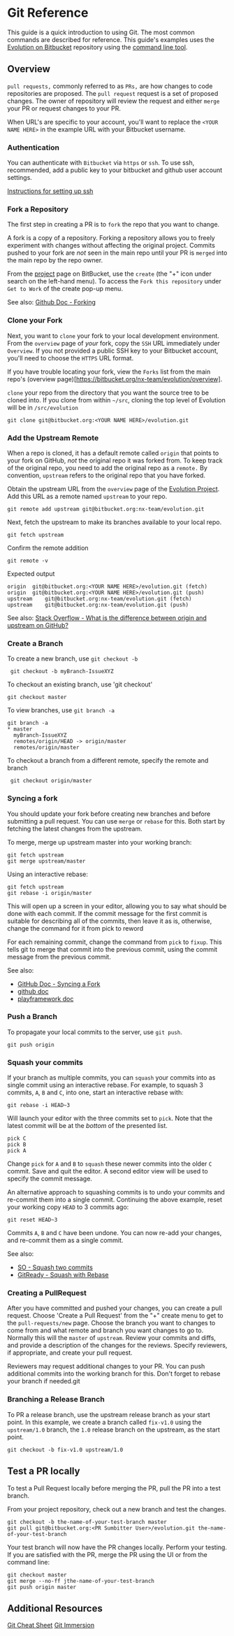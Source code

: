 # Git Reference

This guide is a quick introduction to using Git. The most common commands are
 described for reference. This guide's examples uses the [Evolution on Bitbucket](https://bitbucket.org/nx-team/evolution/src)
 repository using the [command line tool](https://help.github.com/articles/set-up-git/#setting-up-git). 

## Overview

`pull requests,` commonly referred to as `PRs,` are how changes to code repositories are proposed.
  The `pull request` request is a set of proposed changes. The owner of repository will review
  the request and either `merge` your PR or request changes to your PR.
  
When URL's are specific to your account, you'll want to replace the `<YOUR NAME HERE>` in the example URL 
 with your Bitbucket username.

### Authentication

You can authenticate with `Bitbucket` via `https` or `ssh`. To use ssh, recommended, add a public key
 to your bitbucket and github user account settings.
 
[Instructions for setting up ssh](/docs/setting-up-ssh.md)

 
### Fork a Repository 

The first step in creating a PR is to `fork` the repo that you want to change.

A fork is a copy of a repository. Forking a repository allows you to freely
 experiment with changes without affecting the original project. Commits pushed to your
 fork are _not_ seen in the main repo until your PR is `merged` into the main repo by the repo
 owner.

From the [project](https://bitbucket.org/nx-team/evolution/overview) page on BitBucket,
 use the `create` (the "+" icon under search on the left-hand menu).
 To access the `Fork this repository` under `Get to Work` of the create pop-up menu.

See also: [Github Doc - Forking](https://help.github.com/articles/fork-a-repo/)

### Clone your Fork

Next, you want to `clone` your fork to your local development environment.
 From the `overview` page of _your_ fork, copy the `SSH` URL immediately under `Overview`.
 If you not provided a public SSH key to your Bitbucket account, you'll need to choose
 the `HTTPS` URL format.

If you have trouble locating your fork, view the `Forks`
 list from the main repo's (overview page)[https://bitbucket.org/nx-team/evolution/overview].
 
`clone` your repo from the directory that you want the source tree to be cloned into. If you clone
  from within `~/src`, cloning the top level of Evolution will be in `/src/evolution`

``` 
git clone git@bitbucket.org:<YOUR NAME HERE>/evolution.git
```

### Add the Upstream Remote

When a repo is cloned, it has a default remote called `origin` that points to your
 fork on GitHub, _not_ the original repo it was forked from.
To keep track of the original repo, you need to add the original repo as a `remote.`
By convention, `upstream` refers to the original repo that you have forked.

Obtain the upstream URL from the `overview` page of the
 [Evolution Project](https://bitbucket.org/nx-team/evolution/overview).
 Add this URL as a remote named `upstream` to your repo.

```
git remote add upstream git@bitbucket.org:nx-team/evolution.git
```

Next, fetch the upstream to make its branches available to your local repo.
```
git fetch upstream
```

Confirm the remote addition
```
git remote -v
```

Expected output
````
origin	git@bitbucket.org:<YOUR NAME HERE>/evolution.git (fetch)
origin	git@bitbucket.org:<YOUR NAME HERE>/evolution.git (push)
upstream	git@bitbucket.org:nx-team/evolution.git (fetch)
upstream	git@bitbucket.org:nx-team/evolution.git (push)
````

See also:
 [Stack Overflow - What is the difference between origin and upstream on GitHub?](https://stackoverflow.com/questions/9257533/what-is-the-difference-between-origin-and-upstream-on-github#9257901)

### Create a Branch

To create a new branch, use `git checkout -b`
```
 git checkout -b myBranch-IssueXYZ
```

To checkout an existing branch, use 'git checkout'
```
git checkout master
```

To view branches, use `git branch -a`
``` 
git branch -a
* master
  myBranch-IssueXYZ
  remotes/origin/HEAD -> origin/master
  remotes/origin/master

```

To checkout a branch from a different remote, specify the remote and branch
```
 git checkout origin/master
```

### Syncing a fork

You should update your fork before creating new branches and before submitting a pull request.
 You can use `merge` or `rebase` for this. Both start by fetching the latest changes from the upstream.  

To merge, merge up upstream master into your working branch:

```
git fetch upstream
git merge upstream/master
```

Using an interactive rebase:

```
git fetch upstream
git rebase -i origin/master
```

This will open up a screen in your editor, allowing you to say what should be done with each commit.
 If the commit message for the first commit is suitable for describing all of the commits, then leave it as is,
 otherwise, change the command for it from pick to reword

For each remaining commit, change the command from `pick` to `fixup`. This tells git to merge that commit into the
 previous commit, using the commit message from the previous commit.

See also:
  * [GitHub Doc - Syncing a Fork](https://help.github.com/articles/syncing-a-fork/)
  * [github doc](https://help.github.com/articles/syncing-a-fork)
  * [playframework doc](https://playframework.com/documentation/2.6.x/WorkingWithGit)

### Push a Branch 
 
To propagate your local commits to the server, use `git push`. 

```
git push origin
```

### Squash your commits

If your branch as multiple commits, you can `squash` your commits into as single commit using an interactive rebase.
 For example, to squash 3 commits, `A`, `B` and `C`, into one, start an interactive rebase with:

```
git rebase -i HEAD~3
```

Will launch your editor with the three commits set to `pick`. Note that the latest commit will be at
 the _bottom_ of the presented list.
```
pick C
pick B
pick A
```

Change `pick` for `A` and `B` to `squash` these newer commits into the older `C` commit.
 Save and quit the editor. A second editor view will be used to specify the commit message.
 
An alternative approach to squashing commits is to undo your commits and re-commit them into a single commit.
 Continuing the above example, reset your working copy `HEAD` to 3 commits ago:
```
git reset HEAD~3
``` 

Commits `A`, `B` and `C` have been undone. You can now re-add your changes, and re-commit them as a single commit.

See also:
 * [SO - Squash two commits](https://stackoverflow.com/questions/2563632/how-can-i-merge-two-commits-into-one)
 * [GitReady - Squash with Rebase](http://gitready.com/advanced/2009/02/10/squashing-commits-with-rebase.html)

### Creating a PullRequest

After you have committed and pushed your changes, you can create a pull request. Choose 'Create a Pull Request' from
the "+" create menu to get to the `pull-requests/new` page. Choose the branch you want to changes to come from and what
remote and branch you want changes to go to. Normally this will the `master` of `upstream`. Review your commits and diffs,
and provide a description of the changes for the reviews. Specify reviewers, if appropriate, and create your pull request.

Reviewers may request additional changes to your PR. You can push additional commits into the working branch for this.
 Don't forget to rebase your branch if needed.git 

### Branching a Release Branch

To PR a release branch, use the upstream release branch as your start point.
 In this example, we create a branch called `fix-v1.0` using the `upstream/1.0` branch,
 the `1.0` release branch on the upstream, as the start point.
 
``` 
git checkout -b fix-v1.0 upstream/1.0
```

## Test a PR locally

To test a Pull Request locally before merging the PR, pull the PR into a test branch.

From your project repository, check out a new branch and test the changes.

```
git checkout -b the-name-of-your-test-branch master
git pull git@bitbucket.org:<PR Sumbitter User>/evolution.git the-name-of-your-test-branch
```

Your test branch will now have the PR changes locally. Perform your testing.
If you are satisfied with the PR, merge the PR using the UI or from the command line:

```
git checkout master
git merge --no-ff jthe-name-of-your-test-branch
git push origin master
```

## Additional Resources

[Git Cheat Sheet](http://www.ndpsoftware.com/git-cheatsheet.html)
[Git Immersion](http://gitimmersion.com/)
